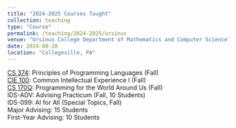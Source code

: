 ```yaml
---
title: "2024-2025 Courses Taught"
collection: teaching
type: "Course"
permalink: /teaching/2024-2025/ursinus
venue: "Ursinus College Department of Mathematics and Computer Science"
date: 2024-08-20
location: "Collegeville, PA"
---
```


[CS 374](/Ursinus-CS374-Fall2024): Principles of Programming Languages (Fall)  
[CIE 100](/Ursinus-CIE100-Fall2024): Common Intellectual Experience I (Fall)  
[CS 170Q](/Ursinus-CS170-Fall2024):  Programming for the World Around Us (Fall)  
IDS-ADV: Advising Practicum (Fall, 10 Students)  
IDS-099: AI for All (Special Topics, Fall)  
Major Advising: 15 Students  
First-Year Advising: 10 Students  
